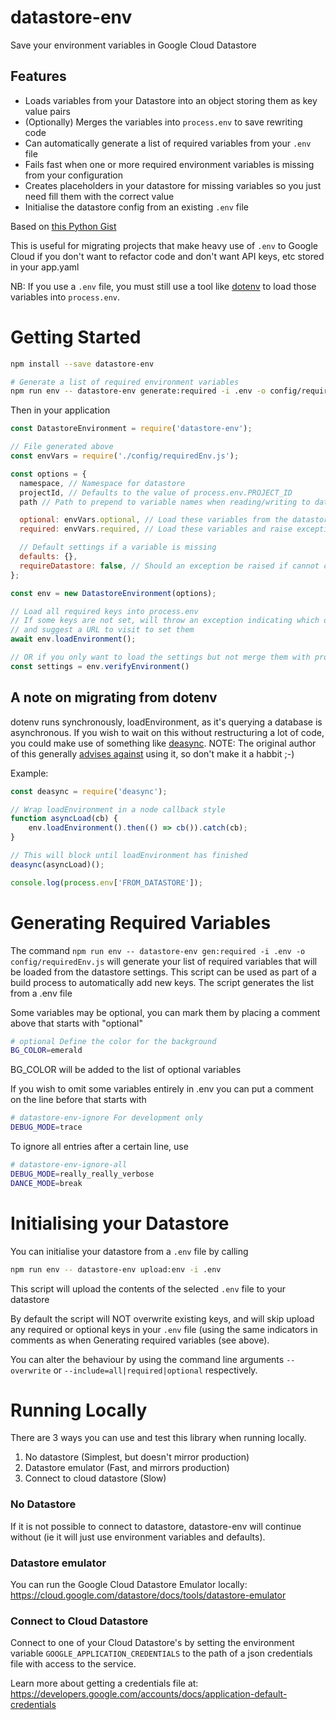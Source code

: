 # datastore-env

Save your environment variables in Google Cloud Datastore

## Features

* Loads variables from your Datastore into an object storing them as key value pairs
* (Optionally) Merges the variables into `process.env` to save rewriting code
* Can automatically generate a list of required variables from your `.env` file
* Fails fast when one or more required environment variables is missing from your configuration
* Creates placeholders in your datastore for missing variables so you just need fill them with the correct value
* Initialise the datastore config from an existing `.env` file

Based on [this Python Gist](https://gist.github.com/SpainTrain/6bf5896e6046a5d9e7e765d0defc8aa8)

This is useful for migrating projects that make heavy use of `.env` to Google Cloud
if you don't want to refactor code and don't want API keys, etc stored in your app.yaml

NB: If you use a `.env` file, you must still use a tool like [dotenv](https://github.com/motdotla/dotenv) to load those variables into `process.env`.

# Getting Started

```sh
npm install --save datastore-env

# Generate a list of required environment variables
npm run env -- datastore-env generate:required -i .env -o config/requiredEnv.js
```
Then in your application

```js
const DatastoreEnvironment = require('datastore-env');

// File generated above
const envVars = require('./config/requiredEnv.js');

const options = {
  namespace, // Namespace for datastore
  projectId, // Defaults to the value of process.env.PROJECT_ID
  path // Path to prepend to variable names when reading/writing to datastore

  optional: envVars.optional, // Load these variables from the datastore
  required: envVars.required, // Load these variables and raise exception if not present

  // Default settings if a variable is missing
  defaults: {},
  requireDatastore: false, // Should an exception be raised if cannot connect to datastore (default: false)
};

const env = new DatastoreEnvironment(options);

// Load all required keys into process.env
// If some keys are not set, will throw an exception indicating which ones
// and suggest a URL to visit to set them
await env.loadEnvironment();

// OR if you only want to load the settings but not merge them with process.env
const settings = env.verifyEnvironment()
```

## A note on migrating from dotenv
dotenv runs synchronously, loadEnvironment, as it's querying a database is asynchronous.
If you wish to wait on this without restructuring a lot of code, you could make use
of something like [deasync](https://github.com/abbr/deasync).
NOTE: The original author of this generally [advises against](https://github.com/vkurchatkin/deasync) using it, so don't make it a habbit ;-)

Example:

```javascript
const deasync = require('deasync');

// Wrap loadEnvironment in a node callback style
function asyncLoad(cb) {
	env.loadEnvironment().then(() => cb()).catch(cb);
}

// This will block until loadEnvironment has finished
deasync(asyncLoad)();

console.log(process.env['FROM_DATASTORE']);
```

# Generating Required Variables
The command `npm run env -- datastore-env gen:required -i .env -o config/requiredEnv.js`
will generate your list of required variables that will be loaded from the
datastore settings.
This script can be used as part of a build process to automatically add new keys.
The script generates the list from a .env file

Some variables may be optional, you can mark them by placing a comment above that starts
with "optional"

``` sh
# optional Define the color for the background
BG_COLOR=emerald
```

BG_COLOR will be added to the list of optional variables

If you wish to omit some variables entirely in .env you can put a comment on
the line before that starts with

``` sh
# datastore-env-ignore For development only
DEBUG_MODE=trace
```

To ignore all entries after a certain line, use

``` sh
# datastore-env-ignore-all
DEBUG_MODE=really_really_verbose
DANCE_MODE=break
```

# Initialising your Datastore
You can initialise your datastore from a `.env` file by calling

```sh
npm run env -- datastore-env upload:env -i .env
```

This script will upload the contents of the selected `.env` file to your datastore

By default the script will NOT overwrite existing keys, and will skip upload any required
or optional keys in your `.env` file (using the same indicators in comments as when Generating
required variables (see above).

You can alter the behaviour by using the command line arguments `--overwrite` or
`--include=all|required|optional` respectively.

# Running Locally
There are 3 ways you can use and test this library when running locally.

1) No datastore (Simplest, but doesn't mirror production)
2) Datastore emulator (Fast, and mirrors production)
3) Connect to cloud datastore (Slow)

### No Datastore

If it is not possible to connect to datastore, datastore-env will continue without
(ie it will just use environment variables and defaults).

### Datastore emulator

You can run the Google Cloud Datastore Emulator locally:
<https://cloud.google.com/datastore/docs/tools/datastore-emulator>

### Connect to Cloud Datastore

Connect to one of your Cloud Datastore's by setting the environment variable
`GOOGLE_APPLICATION_CREDENTIALS` to the path of a json credentials file with access
to the service.

Learn more about getting a credentials file at:
<https://developers.google.com/accounts/docs/application-default-credentials>
